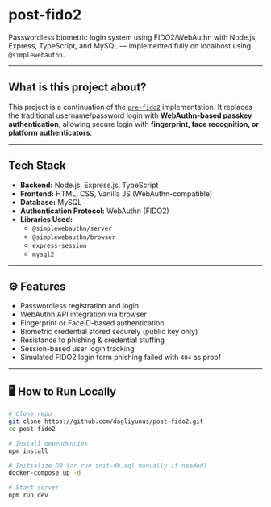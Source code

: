 # post-fido2

Passwordless biometric login system using FIDO2/WebAuthn with Node.js, Express, TypeScript, and MySQL — implemented fully on localhost using `@simplewebauthn`.

---

##  What is this project about?

This project is a continuation of the [`pre-fido2`](https://github.com/dagliyunus/pre-fido2) implementation. It replaces the traditional username/password login with **WebAuthn-based passkey authentication**, allowing secure login with **fingerprint, face recognition, or platform authenticators**.

---

##  Tech Stack

- **Backend:** Node.js, Express.js, TypeScript
- **Frontend:** HTML, CSS, Vanilla JS (WebAuthn-compatible)
- **Database:** MySQL
- **Authentication Protocol:** WebAuthn (FIDO2)
- **Libraries Used:**
  - `@simplewebauthn/server`
  - `@simplewebauthn/browser`
  - `express-session`
  - `mysql2`

---

## ⚙ Features

- Passwordless registration and login
- WebAuthn API integration via browser
- Fingerprint or FaceID-based authentication
- Biometric credential stored securely (public key only)
- Resistance to phishing & credential stuffing
- Session-based user login tracking
- Simulated FIDO2 login form phishing failed with `404` as proof

---

## 🖥️ How to Run Locally

```bash
# Clone repo
git clone https://github.com/dagliyunus/post-fido2.git
cd post-fido2

# Install dependencies
npm install

# Initialize DB (or run init-db.sql manually if needed)
docker-compose up -d

# Start server
npm run dev

